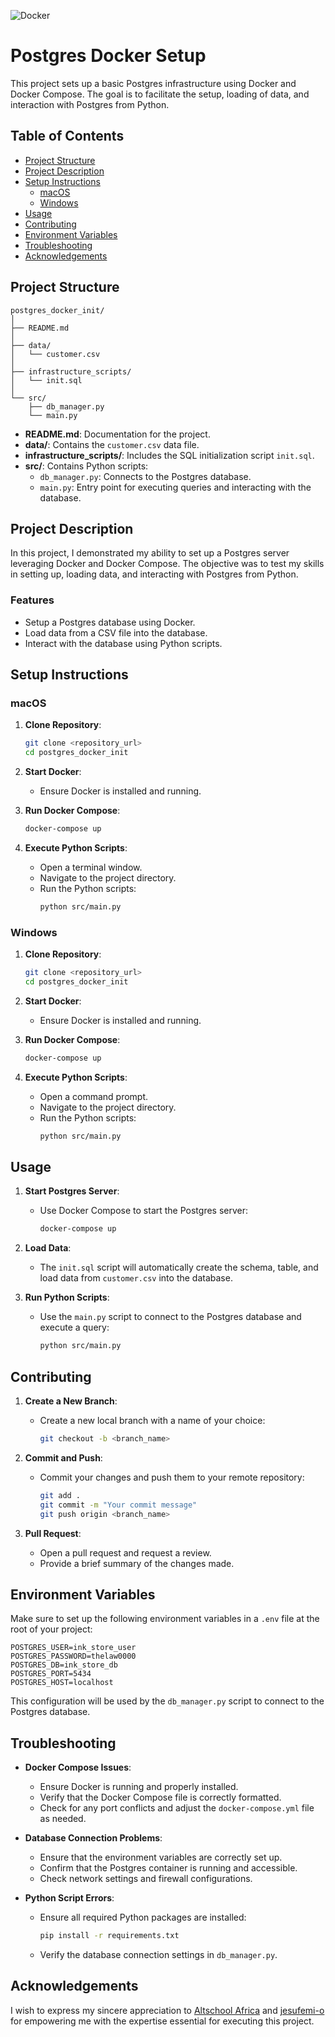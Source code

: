 ![Docker](https://github.com/victorcezeh/data-engineering-final-semester-portfolio/assets/129629266/3fb3c509-32e3-4b50-a273-ee9d049f45bd)


# Postgres Docker Setup

This project sets up a basic Postgres infrastructure using Docker and Docker Compose. The goal is to facilitate the setup, loading of data, and interaction with Postgres from Python.

## Table of Contents

- [Project Structure](#project-structure)
- [Project Description](#project-description)
- [Setup Instructions](#setup-instructions)
  - [macOS](#macos)
  - [Windows](#windows)
- [Usage](#usage)
- [Contributing](#contributing)
- [Environment Variables](#environment-variables)
- [Troubleshooting](#troubleshooting)
- [Acknowledgements](#acknowledgements)

## Project Structure

```
postgres_docker_init/
│
├── README.md
│
├── data/
│   └── customer.csv
│
├── infrastructure_scripts/
│   └── init.sql
│
└── src/
    ├── db_manager.py
    └── main.py
```

- **README.md**: Documentation for the project.
- **data/**: Contains the `customer.csv` data file.
- **infrastructure_scripts/**: Includes the SQL initialization script `init.sql`.
- **src/**: Contains Python scripts:
  - `db_manager.py`: Connects to the Postgres database.
  - `main.py`: Entry point for executing queries and interacting with the database.

## Project Description


In this project, I demonstrated my ability to set up a Postgres server leveraging Docker and Docker Compose. The objective was to test my skills in setting up, loading data, and interacting with Postgres from Python.


### Features

- Setup a Postgres database using Docker.
- Load data from a CSV file into the database.
- Interact with the database using Python scripts.

## Setup Instructions

### macOS

1. **Clone Repository**:
   ```bash
   git clone <repository_url>
   cd postgres_docker_init
   ```

2. **Start Docker**:
   - Ensure Docker is installed and running.

3. **Run Docker Compose**:
   ```bash
   docker-compose up
   ```

4. **Execute Python Scripts**:
   - Open a terminal window.
   - Navigate to the project directory.
   - Run the Python scripts:
     ```bash
     python src/main.py
     ```

### Windows

1. **Clone Repository**:
   ```bash
   git clone <repository_url>
   cd postgres_docker_init
   ```

2. **Start Docker**:
   - Ensure Docker is installed and running.

3. **Run Docker Compose**:
   ```bash
   docker-compose up
   ```

4. **Execute Python Scripts**:
   - Open a command prompt.
   - Navigate to the project directory.
   - Run the Python scripts:
     ```bash
     python src/main.py
     ```

## Usage

1. **Start Postgres Server**:
   - Use Docker Compose to start the Postgres server:
     ```bash
     docker-compose up
     ```

2. **Load Data**:
   - The `init.sql` script will automatically create the schema, table, and load data from `customer.csv` into the database.

3. **Run Python Scripts**:
   - Use the `main.py` script to connect to the Postgres database and execute a query:
     ```bash
     python src/main.py
     ```

## Contributing

1. **Create a New Branch**:
   - Create a new local branch with a name of your choice:
     ```bash
     git checkout -b <branch_name>
     ```

2. **Commit and Push**:
   - Commit your changes and push them to your remote repository:
     ```bash
     git add .
     git commit -m "Your commit message"
     git push origin <branch_name>
     ```

3. **Pull Request**:
   - Open a pull request and request a review.
   - Provide a brief summary of the changes made.

## Environment Variables

Make sure to set up the following environment variables in a `.env` file at the root of your project:

```
POSTGRES_USER=ink_store_user
POSTGRES_PASSWORD=thelaw0000
POSTGRES_DB=ink_store_db
POSTGRES_PORT=5434
POSTGRES_HOST=localhost
```

This configuration will be used by the `db_manager.py` script to connect to the Postgres database.

## Troubleshooting

- **Docker Compose Issues**:
  - Ensure Docker is running and properly installed.
  - Verify that the Docker Compose file is correctly formatted.
  - Check for any port conflicts and adjust the `docker-compose.yml` file as needed.

- **Database Connection Problems**:
  - Ensure that the environment variables are correctly set up.
  - Confirm that the Postgres container is running and accessible.
  - Check network settings and firewall configurations.

- **Python Script Errors**:
  - Ensure all required Python packages are installed:
    ```bash
    pip install -r requirements.txt
    ```
  - Verify the database connection settings in `db_manager.py`.

## Acknowledgements

I wish to express my sincere appreciation to [Altschool Africa](https://altschoolafrica.com/) and [jesufemi-o](https://github.com/JesuFemi-O) for empowering me with the expertise essential for executing this project.
